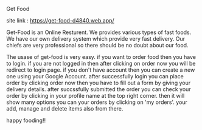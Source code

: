 Get Food

site link : https://get-food-d4840.web.app/

Get-Food is an Online Resturent. We provides various types of fast foods. We have our own delivery system which provide very fast delivery. Our chiefs are very professional so there should be no doubt about our food.

The usase of get-food is very easy. if you want to order food then you have to login. if you are not logged in then after clicking on order now you will be redirect to login page. if you don't have account then you can create a new one using your Google Account. after successfully login you can place order by clicking order now then you have to fill out a form by giving your delivery details. after succssfully submitted the order you can check your order by clicking in your profile name at the top right corner. then it will show many options you can your orders by clicking on 'my orders'. your add, manage and delete items also from there.

happy fooding!!
